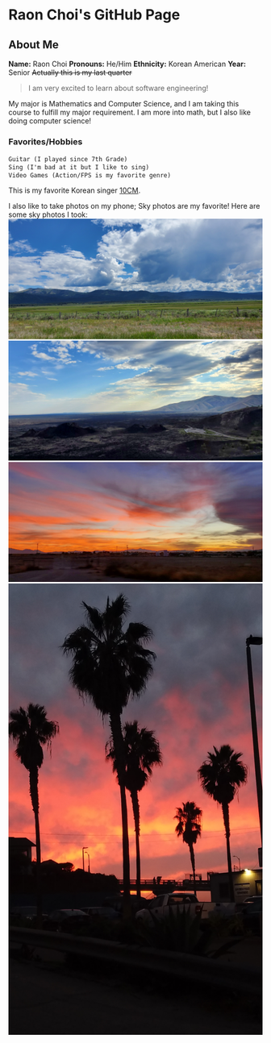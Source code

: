 # Raon Choi's GitHub Page

## About Me

**Name:** Raon Choi
**Pronouns:** He/Him
**Ethnicity:** Korean American
**Year:** Senior ~~Actually this is my last quarter~~

> I am very excited to learn about software engineering!

My major is Mathematics and Computer Science, and I am taking this course to fulfill my major requirement. I am more into math, but I also like doing computer science!

### Favorites/Hobbies
```
Guitar (I played since 7th Grade)
Sing (I'm bad at it but I like to sing)
Video Games (Action/FPS is my favorite genre)
```
This is my favorite Korean singer [10CM](https://www.youtube.com/watch?v=TUo_XGiPmvI).

I also like to take photos on my phone; Sky photos are my favorite!
Here are some sky photos I took:
![Sky1](Pictures/Sky1.jpg)
![Sky2](Pictures/Sky2.jpg)
![Sky3](Pictures/Sky3.jpg)
![Sky4](Pictures/Sky4.jpg)